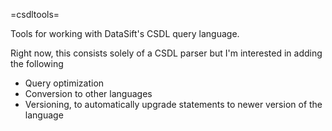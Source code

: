 =csdltools=

Tools for working with DataSift's CSDL query language.

Right now, this consists solely of a CSDL parser but I'm interested in adding the following

 * Query optimization
 * Conversion to other languages
 * Versioning, to automatically upgrade statements to newer version of the language
